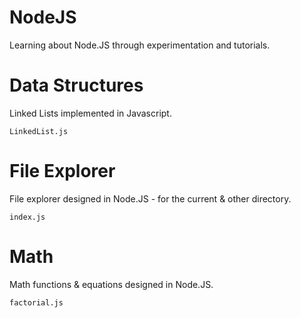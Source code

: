 NodeJS
===

Learning about Node.JS through experimentation and tutorials. 

Data Structures
===

Linked Lists implemented in Javascript.

    LinkedList.js

File Explorer
===

File explorer designed in Node.JS - for the current & other directory.

    index.js

Math
===

Math functions & equations designed in Node.JS.

    factorial.js

